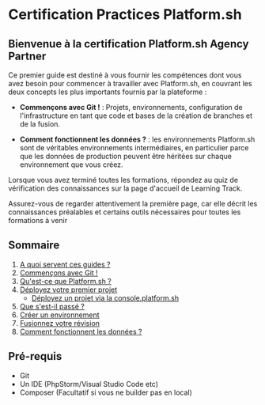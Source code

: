 # Certification Practices Platform.sh

## Bienvenue à la certification Platform.sh Agency Partner

Ce premier guide est destiné à vous fournir les compétences dont vous avez besoin pour commencer à travailler avec Platform.sh, en couvrant les deux concepts les plus importants fournis par la plateforme :

- **Commençons avec Git !** : Projets, environnements, configuration de l'infrastructure en tant que code et bases de la création de branches et de la fusion.

- **Comment fonctionnent les données ?** : les environnements Platform.sh sont de véritables environnements intermédiaires, en particulier parce que les données de production peuvent être héritées sur chaque environnement que vous créez.

Lorsque vous avez terminé toutes les formations, répondez au quiz de vérification des connaissances sur la page d'accueil de Learning Track.

Assurez-vous de regarder attentivement la première page, car elle décrit les connaissances préalables et certains outils nécessaires pour toutes les formations à venir


## Sommaire

1. [A quoi servent ces guides ?](./chapter/chapter-1.md)
2. [Commençons avec Git !](./chapter/chapter-2.md)
3. [Qu'est-ce que Platform.sh ?](./chapter/chapter-3.md)
4. [Déployez votre premier projet](./chapter/chapter-4.md)
   - [Déployez un projet via la console.platform.sh](./chapter/chapter-4.md)
5. [Que s'est-il passé ?](./chapter/chapter-5.md)
6. [Créer un environnement](./chapter/chapter-6.md)
7. [Fusionnez votre révision](./chapter/chapter-7.md)
8. [Comment fonctionnent les données ?](./chapter/chapter-8.md)

## Pré-requis

- Git
- Un IDE (PhpStorm/Visual Studio Code etc)
- Composer (Facultatif si vous ne builder pas en local)
